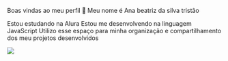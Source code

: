 Boas vindas ao meu perfil 💙
Meu nome é Ana beatriz da silva tristão

Estou estudando na Alura
Estou me desenvolvendo na linguagem JavaScript
Utilizo esse espaço para minha organização e compartilhamento dos meu projetos desenvolvidos

![](https://media1.tenor.com/m/t5qf2NTQddwAAAAC/cat-dance-dancing-cat.gif)
